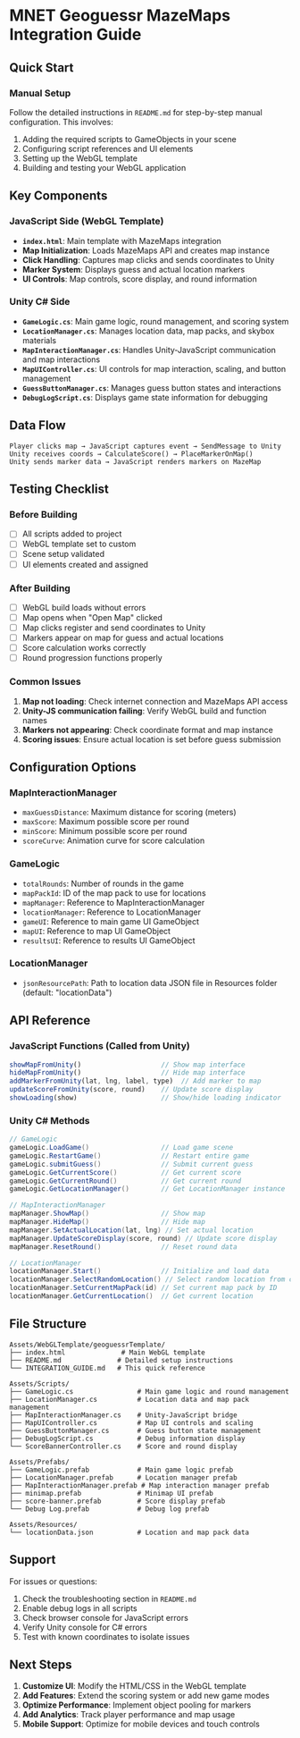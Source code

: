 # MNET Geoguessr MazeMaps Integration Guide

## Quick Start

### Manual Setup
Follow the detailed instructions in `README.md` for step-by-step manual configuration. This involves:

1. Adding the required scripts to GameObjects in your scene
2. Configuring script references and UI elements
3. Setting up the WebGL template
4. Building and testing your WebGL application

## Key Components

### JavaScript Side (WebGL Template)
- **`index.html`**: Main template with MazeMaps integration
- **Map Initialization**: Loads MazeMaps API and creates map instance
- **Click Handling**: Captures map clicks and sends coordinates to Unity
- **Marker System**: Displays guess and actual location markers
- **UI Controls**: Map controls, score display, and round information

### Unity C# Side
- **`GameLogic.cs`**: Main game logic, round management, and scoring system
- **`LocationManager.cs`**: Manages location data, map packs, and skybox materials
- **`MapInteractionManager.cs`**: Handles Unity-JavaScript communication and map interactions
- **`MapUIController.cs`**: UI controls for map interaction, scaling, and button management
- **`GuessButtonManager.cs`**: Manages guess button states and interactions
- **`DebugLogScript.cs`**: Displays game state information for debugging

## Data Flow

```
Player clicks map → JavaScript captures event → SendMessage to Unity
Unity receives coords → CalculateScore() → PlaceMarkerOnMap()
Unity sends marker data → JavaScript renders markers on MazeMap
```

## Testing Checklist

### Before Building
- [ ] All scripts added to project
- [ ] WebGL template set to custom
- [ ] Scene setup validated
- [ ] UI elements created and assigned

### After Building
- [ ] WebGL build loads without errors
- [ ] Map opens when "Open Map" clicked
- [ ] Map clicks register and send coordinates to Unity
- [ ] Markers appear on map for guess and actual locations
- [ ] Score calculation works correctly
- [ ] Round progression functions properly

### Common Issues
1. **Map not loading**: Check internet connection and MazeMaps API access
2. **Unity-JS communication failing**: Verify WebGL build and function names
3. **Markers not appearing**: Check coordinate format and map instance
4. **Scoring issues**: Ensure actual location is set before guess submission

## Configuration Options

### MapInteractionManager
- `maxGuessDistance`: Maximum distance for scoring (meters)
- `maxScore`: Maximum possible score per round
- `minScore`: Minimum possible score per round
- `scoreCurve`: Animation curve for score calculation

### GameLogic
- `totalRounds`: Number of rounds in the game
- `mapPackId`: ID of the map pack to use for locations
- `mapManager`: Reference to MapInteractionManager
- `locationManager`: Reference to LocationManager
- `gameUI`: Reference to main game UI GameObject
- `mapUI`: Reference to map UI GameObject
- `resultsUI`: Reference to results UI GameObject

### LocationManager
- `jsonResourcePath`: Path to location data JSON file in Resources folder (default: "locationData")

## API Reference

### JavaScript Functions (Called from Unity)
```javascript
showMapFromUnity()                    // Show map interface
hideMapFromUnity()                    // Hide map interface
addMarkerFromUnity(lat, lng, label, type)  // Add marker to map
updateScoreFromUnity(score, round)    // Update score display
showLoading(show)                     // Show/hide loading indicator
```

### Unity C# Methods
```csharp
// GameLogic
gameLogic.LoadGame()                  // Load game scene
gameLogic.RestartGame()               // Restart entire game
gameLogic.submitGuess()               // Submit current guess
gameLogic.GetCurrentScore()           // Get current score
gameLogic.GetCurrentRound()           // Get current round
gameLogic.GetLocationManager()        // Get LocationManager instance

// MapInteractionManager
mapManager.ShowMap()                  // Show map
mapManager.HideMap()                  // Hide map
mapManager.SetActualLocation(lat, lng) // Set actual location
mapManager.UpdateScoreDisplay(score, round) // Update score display
mapManager.ResetRound()               // Reset round data

// LocationManager
locationManager.Start()               // Initialize and load data
locationManager.SelectRandomLocation() // Select random location from current map pack
locationManager.SetCurrentMapPack(id) // Set current map pack by ID
locationManager.GetCurrentLocation()  // Get current location
```

## File Structure
```
Assets/WebGLTemplate/geoguessrTemplate/
├── index.html              # Main WebGL template
├── README.md              # Detailed setup instructions
└── INTEGRATION_GUIDE.md   # This quick reference

Assets/Scripts/
├── GameLogic.cs                # Main game logic and round management
├── LocationManager.cs          # Location data and map pack management
├── MapInteractionManager.cs    # Unity-JavaScript bridge
├── MapUIController.cs          # Map UI controls and scaling
├── GuessButtonManager.cs       # Guess button state management
├── DebugLogScript.cs           # Debug information display
└── ScoreBannerController.cs    # Score and round display

Assets/Prefabs/
├── GameLogic.prefab            # Main game logic prefab
├── LocationManager.prefab      # Location manager prefab
├── MapInteractionManager.prefab # Map interaction manager prefab
├── minimap.prefab              # Minimap UI prefab
├── score-banner.prefab         # Score display prefab
└── Debug Log.prefab            # Debug log prefab

Assets/Resources/
└── locationData.json           # Location and map pack data
```

## Support

For issues or questions:
1. Check the troubleshooting section in `README.md`
2. Enable debug logs in all scripts
3. Check browser console for JavaScript errors
4. Verify Unity console for C# errors
5. Test with known coordinates to isolate issues

## Next Steps

1. **Customize UI**: Modify the HTML/CSS in the WebGL template
2. **Add Features**: Extend the scoring system or add new game modes
3. **Optimize Performance**: Implement object pooling for markers
4. **Add Analytics**: Track player performance and map usage
5. **Mobile Support**: Optimize for mobile devices and touch controls
